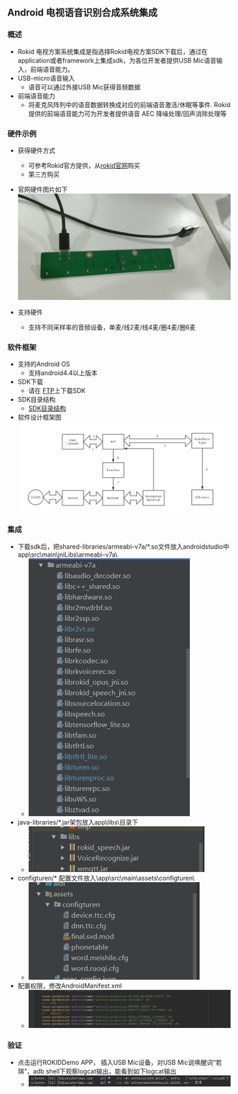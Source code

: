 ## Android 电视语音识别合成系统集成

### 概述
- Rokid 电视方案系统集成是指选择Rokid电视方案SDK下载后，通过在application或者framework上集成sdk，为各位开发者提供USB Mic语音输入，前端语音能力。
 - USB-micro语音输入
   - 语音可以通过外接USB Mic获得音频数据
 - 前端语音能力
   - 将麦克风阵列中的语音数据转换成对应的前端语音激活/休眠等事件. Rokid提供的前端语音能力可为开发者提供语音 AEC 降噪处理/回声消除处理等

### 硬件示例
- 获得硬件方式
  - 可参考Rokid官方提供，从[rokid官网](http://www.rokid.com)购买
  - 第三方购买

- 官网硬件图片如下 ![](images/yingjianpicture.png)
	
- 支持硬件
  - 支持不同采样率的音频设备，单麦/线2麦/线4麦/圈4麦/圈6麦

### 软件框架
- 支持的Android OS
  - 支持android4.4以上版本
- SDK下载
   - 请在 [FTP](www.blank.com)上下载SDK
- SDK目录结构
  - [SDK目录结构](sdk_dir.md)
- 软件设计框架图![](images/appkuanjia.png)
	

### 集成
- 下载sdk后，把shared-libraries/armeabi-v7a/*.so文件放入androidstudio中app\src\main\jniLibs\armeabi-v7a\
  - ![](images/armv7.png)
- java-libraries/*.jar架包放入app\libs\目录下
  - ![](images/jarlib.png)
- configturen/* 配置文件放入\app\src\main\assets\configturen\
  - ![](images/configturen.png)
- 配置权限，修改AndroidManifest.xml 
  - ![](images/quanxian.png)

### 验证
- 点击运行ROKIDDemo APP， 插入USB Mic设备，对USB Mic说唤醒词“若琪”，adb shell下观察logcat输出，能看到如下logcat输出
  - ![](images/ruoqi.png)